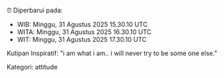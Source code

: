 ⏰ Diperbarui pada:
- WIB: Minggu, 31 Agustus 2025 15.30.10 UTC
- WITA: Minggu, 31 Agustus 2025 16.30.10 UTC
- WIT: Minggu, 31 Agustus 2025 17.30.10 UTC

Kutipan Inspiratif:
"i am what i am.. i will never try to be some one else."


Kategori: attitude

